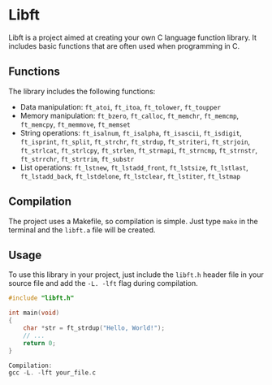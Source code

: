 # Libft

Libft is a project aimed at creating your own C language function library. It includes basic functions that are often used when programming in C.

## Functions

The library includes the following functions:

- Data manipulation: `ft_atoi`, `ft_itoa`, `ft_tolower`, `ft_toupper`
- Memory manipulation: `ft_bzero`, `ft_calloc`, `ft_memchr`, `ft_memcmp`, `ft_memcpy`, `ft_memmove`, `ft_memset`
- String operations: `ft_isalnum`, `ft_isalpha`, `ft_isascii`, `ft_isdigit`, `ft_isprint`, `ft_split`, `ft_strchr`, `ft_strdup`, `ft_striteri`, `ft_strjoin`, `ft_strlcat`, `ft_strlcpy`, `ft_strlen`, `ft_strmapi`, `ft_strncmp`, `ft_strnstr`, `ft_strrchr`, `ft_strtrim`, `ft_substr`
- List operations: `ft_lstnew`, `ft_lstadd_front`, `ft_lstsize`, `ft_lstlast`, `ft_lstadd_back`, `ft_lstdelone`, `ft_lstclear`, `ft_lstiter`, `ft_lstmap`

## Compilation

The project uses a Makefile, so compilation is simple. Just type `make` in the terminal and the `libft.a` file will be created.

## Usage

To use this library in your project, just include the `libft.h` header file in your source file and add the `-L. -lft` flag during compilation.

```c
#include "libft.h"

int main(void)
{
    char *str = ft_strdup("Hello, World!");
    // ...
    return 0;
}

Compilation:
gcc -L. -lft your_file.c
```